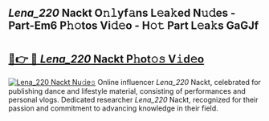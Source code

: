 ## _Lena_220_ Nackt O𝚗𝚕yf𝚊ns L𝚎a𝚔ed N𝚞𝚍es - Part-Em6 P𝚑𝚘tos Vi𝚍𝚎o - H𝚘𝚝 Part L𝚎a𝚔s GaGJf

# <h2><a href="http://kf0xgq.oniu.top/?m=_Lena_220_+Nackt">🔗👉 🔴 _Lena_220_ Nackt P𝚑ot𝚘𝚜 V𝚒d𝚎o</a></h2>

[![_Lena_220_ Nackt Nu𝚍e𝚜](https://i.imgur.com/0qMVB7G.gif)](http://kf0xgq.oniu.top/?m=_Lena_220_+Nackt)
Online influencer _Lena_220_ Nackt, celebrated for publishing dance and lifestyle material, consisting of performances and personal vlogs. Dedicated researcher _Lena_220_ Nackt, recognized for their passion and commitment to advancing knowledge in their field.  
